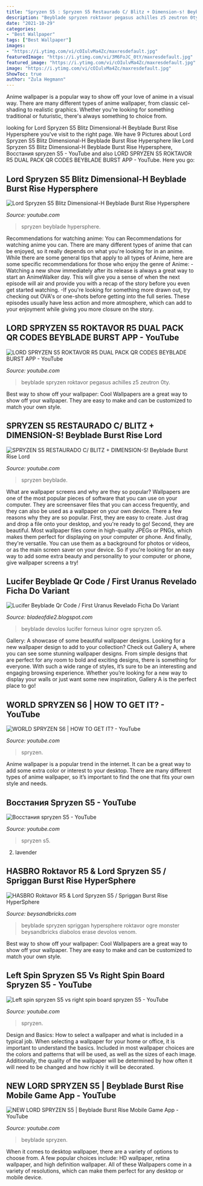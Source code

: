 ```yaml
---
title: "Spryzen S5 : Spryzen S5 Restaurado C/ Blitz + Dimension-s! Beyblade Burst Rise Lord"
description: "Beyblade spryzen roktavor pegasus achilles z5 zeutron 0ty"
date: "2021-10-29"
categories:
- "Best Wallpaper"
tags: ["Best Wallpaper"]
images:
- "https://i.ytimg.com/vi/cOIulvMa4Zc/maxresdefault.jpg"
featuredImage: "https://i.ytimg.com/vi/3M6FoJC_0tY/maxresdefault.jpg"
featured_image: "https://i.ytimg.com/vi/cOIulvMa4Zc/maxresdefault.jpg"
image: "https://i.ytimg.com/vi/cOIulvMa4Zc/maxresdefault.jpg"
ShowToc: true
author: "Zula Hegmann"
---
```



Anime wallpaper is a popular way to show off your love of anime in a visual way. There are many different types of anime wallpaper, from classic cel-shading to realistic graphics. Whether you're looking for something traditional or futuristic, there's always something to choice from.

	

		
looking for Lord Spryzen S5 Blitz Dimensional-H Beyblade Burst Rise Hypersphere you've visit to the right page. We have 9 Pictures about Lord Spryzen S5 Blitz Dimensional-H Beyblade Burst Rise Hypersphere like Lord Spryzen S5 Blitz Dimensional-H Beyblade Burst Rise Hypersphere, Восстания spryzen S5 - YouTube and also LORD SPRYZEN S5 ROKTAVOR R5 DUAL PACK QR CODES BEYBLADE BURST APP - YouTube. Here you go:
		
    
## Lord Spryzen S5 Blitz Dimensional-H Beyblade Burst Rise Hypersphere

<img loading=lazy src="https://i.ytimg.com/vi/cOIulvMa4Zc/maxresdefault.jpg" onerror="this.onerror=null;this.src='https://tse4.mm.bing.net/th?id=OIP.GI9Puoa1BllJ7UtyaqFkKAHaEK&amp;pid=15.1';" alt="Lord Spryzen S5 Blitz Dimensional-H Beyblade Burst Rise Hypersphere">

_Source: youtube.com_

>spryzen beyblade hypersphere. 

	

Recommendations for watching anime: You can
Recommendations for watching anime you can. There are many different types of anime that can be enjoyed, so it really depends on what you're looking for in an anime. While there are some general tips that apply to all types of Anime, here are some specific recommendations for those who enjoy the genre of Anime: 
-Watching a new show immediately after its release is always a great way to start an AnimeWalker day. This will give you a sense of when the next episode will air and provide you with a recap of the story before you even get started watching. 
-If you're looking for something more drawn out, try checking out OVA's or one-shots before getting into the full series. These episodes usually have less action and more atmosphere, which can add to your enjoyment while giving you more closure on the story.

    
## LORD SPRYZEN S5 ROKTAVOR R5 DUAL PACK QR CODES BEYBLADE BURST APP - YouTube

<img loading=lazy src="https://i.ytimg.com/vi/3M6FoJC_0tY/maxresdefault.jpg" onerror="this.onerror=null;this.src='https://tse2.mm.bing.net/th?id=OIP.jcvBEY9VzU74xOAL09AN6AHaEK&amp;pid=15.1';" alt="LORD SPRYZEN S5 ROKTAVOR R5 DUAL PACK QR CODES BEYBLADE BURST APP - YouTube">

_Source: youtube.com_

>beyblade spryzen roktavor pegasus achilles z5 zeutron 0ty. 

	

Best way to show off your wallpaper:
Cool Wallpapers are a great way to show off your wallpaper. They are easy to make and can be customized to match your own style.

    
## SPRYZEN S5 RESTAURADO C/ BLITZ + DIMENSION-S! Beyblade Burst Rise Lord

<img loading=lazy src="https://i.ytimg.com/vi/mXNiJq8qpss/maxresdefault.jpg" onerror="this.onerror=null;this.src='https://tse3.mm.bing.net/th?id=OIP.r8ZGofj4YANchLfSvpX8kQHaEK&amp;pid=15.1';" alt="SPRYZEN S5 RESTAURADO C/ BLITZ + DIMENSION-S! Beyblade Burst Rise Lord">

_Source: youtube.com_

>spryzen beyblade. 

	

What are wallpaper screens and why are they so popular?
Wallpapers are one of the most popular pieces of software that you can use on your computer. They are screensaver files that you can access frequently, and they can also be used as a wallpaper on your own device. There a few reasons why they are so popular. First, they are easy to create. Just drag and drop a file onto your desktop, and you're ready to go! Second, they are beautiful. Most wallpaper files come in high-quality JPEGs or PNGs, which makes them perfect for displaying on your computer or phone. And finally, they're versatile. You can use them as a background for photos or videos, or as the main screen saver on your device. So if you're looking for an easy way to add some extra beauty and personality to your computer or phone, give wallpaper screens a try!

    
## Lucifer Beyblade Qr Code / First Uranus Revelado Ficha Do Variant

<img loading=lazy src="https://i.ytimg.com/vi/6g-YVwFQ8xc/maxresdefault.jpg?v=5f303c6e" onerror="this.onerror=null;this.src='https://tse3.mm.bing.net/th?id=OIP.1d0suSRTD1I50-OA7OnWcgHaEK&amp;pid=15.1';" alt="Lucifer Beyblade Qr Code / First Uranus Revelado Ficha Do Variant">

_Source: bladeofdie2.blogspot.com_

>beyblade devolos lucifer forneus luinor ogre spryzen o5. 

	

Gallery: A showcase of some beautiful wallpaper designs.
Looking for a new wallpaper design to add to your collection? Check out Gallery A, where you can see some stunning wallpaper designs. From simple designs that are perfect for any room to bold and exciting designs, there is something for everyone. With such a wide range of styles, it’s sure to be an interesting and engaging browsing experience. Whether you’re looking for a new way to display your walls or just want some new inspiration, Gallery A is the perfect place to go!





	
	
    
## WORLD SPRYZEN S6 | HOW TO GET IT? - YouTube

<img loading=lazy src="https://i.ytimg.com/vi/jbRAGQlssxM/maxresdefault.jpg" onerror="this.onerror=null;this.src='https://tse1.mm.bing.net/th?id=OIP.V2f1Yacazcvs8k_E_9BwngHaEK&amp;pid=15.1';" alt="WORLD SPRYZEN S6 | HOW TO GET IT? - YouTube">

_Source: youtube.com_

>spryzen. 

	

Anime wallpaper is a popular trend in the internet. It can be a great way to add some extra color or interest to your desktop. There are many different types of anime wallpaper, so it’s important to find the one that fits your own style and needs.

    
## Восстания Spryzen S5 - YouTube

<img loading=lazy src="https://i.ytimg.com/vi/fQ4NGrtM64o/maxresdefault.jpg" onerror="this.onerror=null;this.src='https://tse3.mm.bing.net/th?id=OIP.ykI0ze8wVP8dRWV5puwSGgHaEK&amp;pid=15.1';" alt="Восстания spryzen S5 - YouTube">

_Source: youtube.com_

>spryzen s5. 

	

2. lavender 

    
## HASBRO Roktavor R5 &amp; Lord Spryzen S5 / Spriggan Burst Rise HyperSphere

<img loading=lazy src="https://cdn11.bigcommerce.com/s-iodt3qca/images/stencil/1280x1280/products/983/2567/E7729_back__41904.1593553602.jpg?c=2?imbypass=on" onerror="this.onerror=null;this.src='https://tse1.mm.bing.net/th?id=OIP.z81f22MG8yQDqcI-LRNyVQHaJ6&amp;pid=15.1';" alt="HASBRO Roktavor R5 &amp; Lord Spryzen S5 / Spriggan Burst Rise HyperSphere">

_Source: beysandbricks.com_

>beyblade spryzen spriggan hypersphere roktavor ogre monster beysandbricks diabolos erase devolos venom. 

	

Best way to show off your wallpaper:
Cool Wallpapers are a great way to show off your wallpaper. They are easy to make and can be customized to match your own style.

    
## Left Spin Spryzen S5 Vs Right Spin Board Spryzen S5 - YouTube

<img loading=lazy src="https://i.ytimg.com/vi/HnVdabHzzMI/maxresdefault.jpg" onerror="this.onerror=null;this.src='https://tse4.mm.bing.net/th?id=OIP.igvzNHy4vd7Y2qwVx79GEgHaEK&amp;pid=15.1';" alt="Left spin spryzen S5 vs right spin board spryzen S5 - YouTube">

_Source: youtube.com_

>spryzen. 

	

Design and Basics: How to select a wallpaper and what is included in a typical job.
When selecting a wallpaper for your home or office, it is important to understand the basics. Included in most wallpaper choices are the colors and patterns that will be used, as well as the sizes of each image. Additionally, the quality of the wallpaper will be determined by how often it will need to be changed and how richly it will be decorated.

    
## NEW LORD SPRYZEN S5 | Beyblade Burst Rise Mobile Game App - YouTube

<img loading=lazy src="https://i.ytimg.com/vi/ATUEIumJGr8/maxresdefault.jpg" onerror="this.onerror=null;this.src='https://tse3.mm.bing.net/th?id=OIP.ZtGtCY8A0dkUCQfzmKYTPwHaEK&amp;pid=15.1';" alt="NEW LORD SPRYZEN S5 | Beyblade Burst Rise Mobile Game App - YouTube">

_Source: youtube.com_

>beyblade spryzen. 

	

When it comes to desktop wallpaper, there are a variety of options to choose from. A few popular choices include: HD wallpaper, retina wallpaper, and high definition wallpaper. All of these Wallpapers come in a variety of resolutions, which can make them perfect for any desktop or mobile device. 

